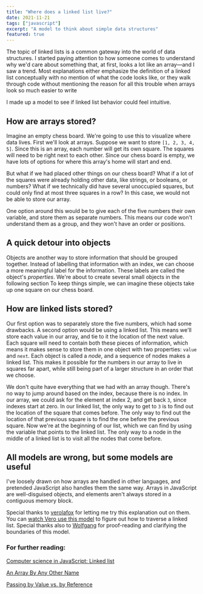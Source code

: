 ```yaml
---
title: "Where does a linked list live?"
date: 2021-11-21
tags: ["javascript"]
excerpt: "A model to think about simple data structures"
featured: true
---
```


The topic of linked lists is a common gateway into the world of data structures. I started paying attention to how someone comes to understand why we'd care about something that, at first, looks a lot like an array—and I saw a trend. Most explanations either emphasize the definition of a linked list conceptually with no mention of what the code looks like, or they walk through code without mentioning the reason for all this trouble when arrays look so much easier to write

I made up a model to see if linked list behavior could feel intuitive.

## How are arrays stored?

Imagine an empty chess board. We're going to use this to visualize where data lives. First we'll look at arrays. Suppose we want to store `[1, 2, 3, 4, 5]`. Since this is an array, each number will get its own square. The squares will need to be right next to each other. Since our chess board is empty, we have lots of options for where this array's home will start and end.

But what if we had placed other things on our chess board? What if a lot of the squares were already holding other data, like strings, or booleans, or numbers? What if we technically did have several unoccupied squares, but could only find at most three squares in a row? In this case, we would not be able to store our array. 

One option around this would be to give each of the five numbers their own variable, and store them as separate numbers. This means our code won't understand them as a group, and they won't have an order or positions. 

## A quick detour into objects

Objects are another way to store information that should be grouped together. Instead of labelling that information with an index, we can choose a more meaningful label for the information. These labels are called the object's *properties*. We're about to create several small objects in the following section To keep things simple, we can imagine these objects take up one square on our chess board.

## How are linked lists stored?

Our first option was to separately store the five numbers, which had some drawbacks. A second option would be using a linked list. This means we'll store each value in our array, and tie to it the location of the next value. Each square will need to contain both these pieces of information, which means it makes sense to store them in one object with two properties: `value` and `next`.  Each object is called a *node*, and a sequence of nodes makes a linked list. This makes it possible for the numbers in our array to live in squares far apart, while still being part of a larger structure in an order that we choose. 

We don't quite have everything that we had with an array though. There's no way to jump around based on the index, because there is no index. In our array, we could ask for the element at index 2, and get back `3`, since indexes start at zero. In our linked list, the only way to get to `3` is to find out the location of the square that comes before. The only way to find out the location of that previous square is to find the one before the previous square. Now we're at the beginning of our list, which we can find by using the variable that points to the linked list. The only way to a node in the middle of a linked list is to visit all the nodes that come before.

## All models are wrong, but some models are useful

I've loosely drawn on how arrays are handled in other languages, and pretended JavaScript also handles them the same way. Arrays in JavaScript are well-disguised objects, and elements aren't always stored in a contiguous memory block.

Special thanks to [verolafox](https://twitch.tv/verolafox) for letting me try this explanation out on them. You can [watch Vero use this model](https://twitter.com/hufflepuffcodes/status/1461862870182862849) to figure out how to traverse a linked list. Special thanks also to [Wolfgang](https://github.com/Wolfgang-stack) for proof-reading and clarifying the boundaries of this model.

### For further reading:

[Computer science in JavaScript: Linked list](https://humanwhocodes.com/blog/2019/01/computer-science-in-javascript-linked-list/)

[An Array By Any Other Name](https://indifferentg.host/type-checking-arrays)

[Passing by Value vs. by Reference](https://blog.penjee.com/passing-by-value-vs-by-reference-java-graphical/)


